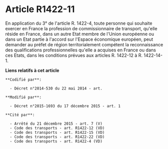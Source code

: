# Article R1422-11

En application du 3° de l'article R. 1422-4, toute personne qui souhaite exercer en France la profession de commissionnaire
de transport, qu'elle réside en France, dans un autre Etat membre de l'Union européenne ou dans un Etat partie à l'accord sur
l'Espace économique européen, peut demander au préfet de région territorialement compétent la reconnaissance des
qualifications professionnelles qu'elle a acquises en France ou dans ces Etats, dans les conditions prévues aux articles R.
1422-12 à R. 1422-14-1.

**Liens relatifs à cet article**

	**Codifié par**:

	  - Décret n°2014-530 du 22 mai 2014 - art.

	**Modifié par**:

	  - Décret n°2015-1693 du 17 décembre 2015 - art. 1

	**Cité par**:

	  - Arrêté du 21 décembre 2015 - art. 7 (V)
	  - Code des transports - art. R1422-12 (VD)
	  - Code des transports - art. R1422-15 (VD)
	  - Code des transports - art. R1422-22 (VD)
	  - Code des transports - art. R1422-4 (VD)

